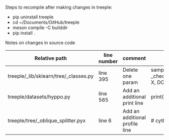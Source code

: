 Steps to recompile after making changes in treeple:

- pip uninstall treeple
- cd ~/Documents/GitHub/treeple
- meson compile -C builddir
- pip install .


Notes on changes in source code
<!-- - treeple/_lib/sklearn/tree/_classes.py, line 395, delete one param, original: sample_weight = _check_sample_weight(sample_weight, X, DOUBLE)
- treeple/datasets/hyppo.py, line 565, an additional print line -->

| Relative path | line number | comment | original |
|-----------------|-----------------|-----------------|-----------------|
| treeple/_lib/sklearn/tree/_classes.py  |  line 395  | Delete one param | sample_weight = _check_sample_weight(sample_weight, X, DOUBLE) |
| treeple/datasets/hyppo.py    | line 565    | Add an additional print line   | print("yesssss"), original: NA |
| treeple/tree/_oblique_splitter.pyx | line 6 | Add an additional profile line | # cython: profile=True, original: NA |